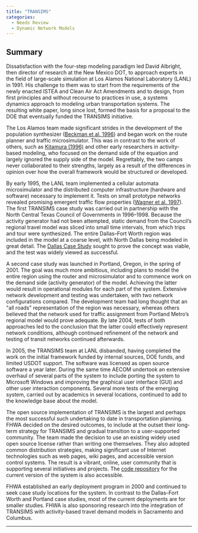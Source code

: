 ```yaml
---
title: "TRANSIMS"
categories:
  - Needs Review
  - Dynamic Network Models
---
```


Summary
-------

Dissatisfaction with the four-step modeling paradigm led David Albright, then director of research at the New Mexico DOT, to approach experts in the field of large-scale simulation at Los Alamos National Laboratory (LANL) in 1991. His challenge to them was to start from the requirements of the newly enacted ISTEA and Clean Air Act Amendments and to design, from first principles and without recourse to practices in use, a systems dynamics approach to modeling urban transportation systems. The resulting white paper, long since lost, formed the basis for a proposal to the DOE that eventually funded the TRANSIMS initiative.

The Los Alamos team made significant strides in the development of the population synthesizer ([Beckman et al. 1996](https://www.sciencedirect.com/science/article/pii/0965856496000043)) and began work on the route planner and traffic microsimulator. This was in contrast to the work of others, such as [Kitamura (1996)](http://media.tmiponline.org/clearinghouse/abtf/kitamura.pdf) and other early researchers in activity-based modeling, who focused on the demand side of the equation and largely ignored the supply side of the model. Regrettably, the two camps never collaborated to their strengths, largely as a result of the differences in opinion over how the overall framework would be structured or developed.

By early 1995, the LANL team implemented a cellular automata microsimulator and the distributed computer infrastructure (hardware and software) necessary to implement it. Tests on small prototype networks revealed promising emergent traffic flow properties ([Wagner et al. 1997](https://www.sciencedirect.com/science/article/pii/S0378437196003081?np=y)). The first TRANSIMS case study was carried out in partnership with the North Central Texas Council of Governments in 1996–1998. Because the activity generator had not been attempted, static demand from the Council’s regional travel model was sliced into small time intervals, from which trips and tour were synthesized. The entire Dallas–Fort Worth region was included in the model at a coarse level, with North Dallas being modeled in great detail. The [Dallas Case Study](Dallas_Case_Study) sought to prove the concept was viable, and the test was widely viewed as successful.

A second case study was launched in Portland, Oregon, in the spring of 2001. The goal was much more ambitious, including plans to model the entire region using the router and microsimulator and to commence work on the demand side (activity generator) of the model. Achieving the latter would result in operational modules for each part of the system. Extensive network development and testing was undertaken, with two network configurations compared. The development team had long thought that an "all roads" representation of the region was necessary, whereas others believed that the network used for traffic assignment from Portland Metro’s regional model would prove adequate. By late 2004, tests of both approaches led to the conclusion that the latter could effectively represent network conditions, although continued refinement of the network and testing of transit networks continued afterwards.

In 2005, the TRANSIMS team at LANL disbanded, having completed the work on the initial framework funded by internal sources, DOE funds, and limited USDOT support. The software was licensed as open source software a year later. During the same time AECOM undertook an extensive overhaul of several parts of the system to include porting the system to Microsoft Windows and improving the graphical user interface (GUI) and other user interaction components. Several more tests of the emerging system, carried out by academics in several locations, continued to add to the knowledge base about the model.

The open source implementation of TRANSIMS is the largest and perhaps the most successful such undertaking to date in transportation planning. FHWA decided on the desired outcomes, to include at the outset their long-term strategy for TRANSIMS and gradual transition to a user-supported community. The team made the decision to use an existing widely used open source license rather than writing one themselves. They also adopted common distribution strategies, making significant use of Internet technologies such as web pages, wiki pages, and accessible version control systems. The result is a vibrant, online, user community that is supporting several initiatives and projects. The [code repository](https://code.google.com/p/transims/) for the current version of the system is also accessible.

FHWA established an early deployment program in 2000 and continued to seek case study locations for the system. In contrast to the Dallas–Fort Worth and Portland case studies, most of the current deployments are for smaller studies. FHWA is also sponsoring research into the integration of TRANSIMS with activity-based travel demand models in Sacramento and Columbus.

------------------------------------------------------------------------

